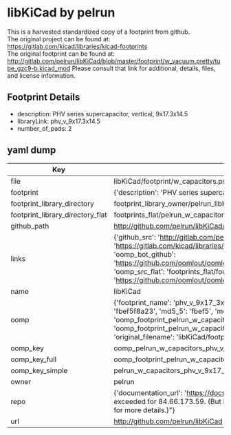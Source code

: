 # libKiCad by pelrun  
This is a harvested standardized copy of a footprint from github.  
The original project can be found at:  
https://gitlab.com/kicad/libraries/kicad-footprints  
The original footprint can be found at:
http://gitlab.com/pelrun/libKiCad/blob/master/footprint/w_vacuum.pretty/tube_gzc9-b.kicad_mod
Please consult that link for additional, details, files, and license information.  
## Footprint Details
* description: PHV series supercapacitor, vertical, 9x17.3x14.5  
* libraryLink: phv_v_9x17.3x14.5  
* number_of_pads: 2  
## yaml dump  
| Key | Value |  
| --- | --- |  
| file | libKiCad/footprint/w_capacitors.pretty/phv_v_9x17.3x14.5.kicad_mod |  
| footprint | {'description': 'PHV series supercapacitor, vertical, 9x17.3x14.5', 'libraryLink': 'phv_v_9x17.3x14.5', 'number_of_pads': 2} |  
| footprint_library_directory | footprint_library_owner/pelrun_libKiCad |  
| footprint_library_directory_flat | footprints_flat/pelrun_w_capacitors_phv_v_9x17_3x14_5/working |  
| github_path | http://github.com/pelrun/libKiCad/blob/master/footprint/w_capacitors.pretty/phv_v_9x17.3x14.5.kicad_mod |  
| links | {'github_src': 'http://gitlab.com/pelrun/libKiCad/blob/master/footprint/w_vacuum.pretty/tube_gzc9-b.kicad_mod', 'github_src_repo': 'https://gitlab.com/kicad/libraries/kicad-footprints', 'oomp_bot': 'footprints/pelrun_w_capacitors_phv_v_9x17_3x14_5/working', 'oomp_bot_github': 'https://github.com/oomlout/oomlout_oomp_footprint_bot/tree/main/footprints/pelrun_w_capacitors_phv_v_9x17_3x14_5/working', 'oomp_src_flat': 'footprints_flat/footprints_flat/pelrun_w_capacitors_phv_v_9x17_3x14_5/working', 'oomp_src_flat_github': 'https://github.com/oomlout/oomlout_oomp_footprint_src/tree/main/footprints_flat/pelrun_w_capacitors_phv_v_9x17_3x14_5/working'} |  
| name | libKiCad |  
| oomp | {'footprint_name': 'phv_v_9x17_3x14_5', 'library_name': 'w_capacitors', 'md5': 'fbef5f8a2387e44f6d215e2ff5a179bc', 'md5_10': 'fbef5f8a23', 'md5_5': 'fbef5', 'md5_6': 'fbef5f', 'oomp_key': 'oomp_pelrun_w_capacitors_phv_v_9x17_3x14_5', 'oomp_key_extra': 'oomp_footprint_pelrun_w_capacitors_phv_v_9x17_3x14_5', 'oomp_key_full': 'oomp_footprint_pelrun_w_capacitors_phv_v_9x17_3x14_5_fbef5f', 'oomp_key_simple': 'pelrun_w_capacitors_phv_v_9x17_3x14_5', 'original_filename': 'libKiCad/footprint/w_capacitors.pretty/phv_v_9x17.3x14.5.kicad_mod', 'owner_name': 'pelrun'} |  
| oomp_key | oomp_pelrun_w_capacitors_phv_v_9x17_3x14_5 |  
| oomp_key_full | oomp_footprint_pelrun_w_capacitors_phv_v_9x17_3x14_5 |  
| oomp_key_simple | pelrun_w_capacitors_phv_v_9x17_3x14_5 |  
| owner | pelrun |  
| repo | {'documentation_url': 'https://docs.github.com/rest/overview/resources-in-the-rest-api#rate-limiting', 'message': "API rate limit exceeded for 84.66.173.59. (But here's the good news: Authenticated requests get a higher rate limit. Check out the documentation for more details.)"} |  
| url | http://github.com/pelrun/libKiCad |  

